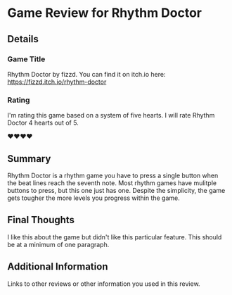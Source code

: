 # Game Review for Rhythm Doctor
## Details

### Game Title
Rhythm Doctor by fizzd. You can find it on itch.io here: https://fizzd.itch.io/rhythm-doctor

### Rating
I'm rating this game based on a system of five hearts. I will rate Rhythm Doctor 4 hearts out of 5.

:heart::heart::heart::heart:

## Summary
Rhythm Doctor is a rhythm game you have to press a single button when the beat lines reach the seventh note. Most rhythm games have mulitple buttons to press, but this one just has one. Despite the simplicity, the game gets tougher the more levels you progress within the game.

## Final Thoughts
I like this about the game but didn't like this particular feature. This should be at a minimum of one paragraph.

## Additional Information
Links to other reviews or other information you used in this review.
